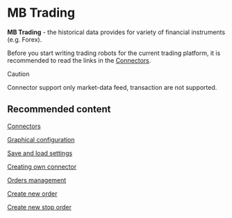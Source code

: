 # MB Trading

**MB Trading** \- the historical data provides for variety of financial instruments (e.g. Forex).

Before you start writing trading robots for the current trading platform, it is recommended to read the links in the [Connectors](API_Connectors.md). 

> [!CAUTION]
> Connector support only market\-data feed, transaction are not supported. 

## Recommended content

[Connectors](API_Connectors.md)

[Graphical configuration](API_ConnectorsUIConfiguration.md)

[Save and load settings](API_Connectors_SaveConnectorSettings.md)

[Creating own connector](ConnectorCreating.md)

[Orders management](Orders.md)

[Create new order](CreateNewOrder.md)

[Create new stop order](API_StopOrders.md)
